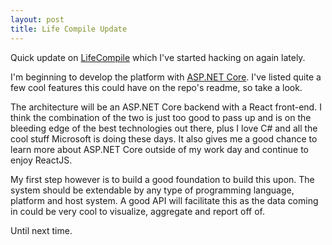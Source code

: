 ```yaml
---
layout: post
title: Life Compile Update
---
```


Quick update on [LifeCompile](https://github.com/leemac/lifecompile) which I've started hacking on again lately.

I'm beginning to develop the platform with [ASP.NET Core](https://www.asp.net/core). I've listed quite a few cool features this could have on the repo's readme, so take a look.

The architecture will be an ASP.NET Core backend with a React front-end. I think the combination of the two is just too good to pass up and is on the bleeding edge of the best technologies out there, plus I love C# and all the cool stuff Microsoft is doing these days. It also gives me a good chance to learn more about ASP.NET Core outside of my work day and continue to enjoy ReactJS.

My first step however is to build a good foundation to build this upon. The system should be extendable by any type of programming language, platform and host system. A good API will facilitate this as the data coming in could be very cool to visualize, aggregate and report off of.

Until next time.
